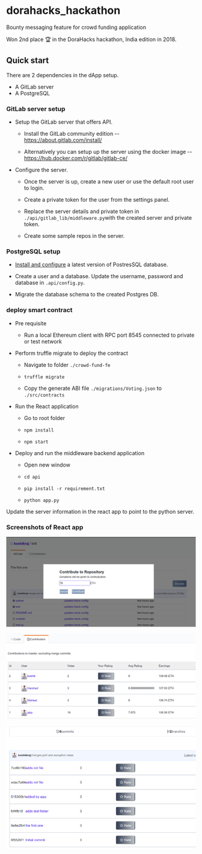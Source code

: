 # dorahacks_hackathon
Bounty messaging feature for crowd funding application

Won 2nd place :trophy: in the DoraHacks hackathon, India edition in 2018.

## Quick start

There are 2 dependencies in the dApp setup.
* A GitLab server
* A PostgreSQL

### GitLab server setup

* Setup the GitLab server that offers API.
  
    * Install the GitLab community edition -- https://about.gitlab.com/install/
    
    * Alternatively you can setup up the server using the docker image -- https://hub.docker.com/r/gitlab/gitlab-ce/
    
* Configure the server.
    
    * Once the server is up, create a new user or use the default root user to login.
    
    * Create a private token for the user from the settings panel.
    
    * Replace the server details and private token in `./api/gitlab_lib/middleware.py`with the created server and private token.
    
    * Create some sample repos in the server.
    
### PostgreSQL setup

* [Install and configure](https://www.digitalocean.com/community/tutorials/how-to-install-and-use-postgresql-on-ubuntu-16-04) a latest version of PostresSQL database.

* Create a user and a database. Update the username, password and database in `.api/config.py`.

* Migrate the database schema to the created Postgres DB. 



### deploy smart contract

* Pre requisite

    * Run a local Ethereum client with RPC port 8545 connected to private or test network

*   Perform truffle migrate to deploy the contract

    * Navigate to folder `./crowd-fund-fe`

    * `truffle migrate`

    *   Copy the generate ABI file `./migrations/Voting.json` to `./src/contracts`
    
* Run the React application    
    * Go to root folder

    * `npm install`

    * `npm start`

* Deploy and run the middleware backend application 
    
    * Open new window

    * `cd api`

    * `pip install -r requirement.txt`

    * `python app.py`
    
Update the server information in the react app to point to the python server.
    
    
### Screenshots of React app

![image3](images/hack1.png)

![image3](images/hack2.png)

![image3](images/hack3.png) 
